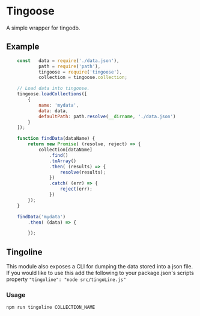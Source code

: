 # Tingoose
A simple wrapper for tingodb.

## Example
```javascript
    const   data = require('./data.json'),
            path = require('path'),
            tingoose = require('tingoose'),
            collection = tingoose.collection;

    // Load data into tingoose.
    tingoose.loadCollections([
        {
            name: 'mydata',
            data: data,
            defaultPath: path.resolve(__dirname, './data.json')
        }
    ]);

    function findData(dataName) {
        return new Promise( (resolve, reject) => {
            collection[dataName]
                .find()
                .toArray()
                .then( (results) => {
                    resolve(results);
                })
                .catch( (err) => {
                    reject(err);
                })
        });
    }

    findData('mydata')
        .then( (data) => {

        });

```

## Tingoline

This module also exposes a CLI for dumping the data stored into a json file.
If you would like to use this add the following to your package.json's scripts property
`"tingoline": "node src/tingoLine.js"`

### Usage
`npm run tingoline COLLECTION_NAME`